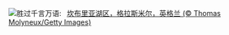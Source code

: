 ![](https://www.bing.com/th?id=OHR.CumbriaAutumn_ZH-CN7697251216_UHD.jpg&w=1000)胜过千言万语:&nbsp;&ensp;[坎布里亚湖区，格拉斯米尔，英格兰 (© Thomas Molyneux/Getty Images)](https://www.bing.com/th?id=OHR.CumbriaAutumn_ZH-CN7697251216_UHD.jpg)
<br><br/>
